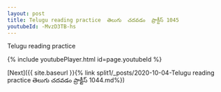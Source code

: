 ```yaml
---
layout: post
title: Telugu reading practice  తెలుగు  చదవడం  ప్రాక్టీస్ 1045
youtubeId: -MvzD3TB-hs
---
```

 
 
Telugu reading practice
 
 
 
 
 


{% include youtubePlayer.html id=page.youtubeId %}
 
[Next]({{ site.baseurl }}{% link  split1/_posts/2020-10-04-Telugu reading practice  తెలుగు  చదవడం  ప్రాక్టీస్ 1044.md%})
 
